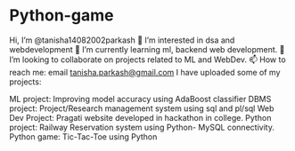 # Python-game
Hi, I’m @tanisha14082002parkash
👀 I’m interested in dsa and webdevelopment
🌱 I’m currently learning ml, backend web development.
💞️ I’m looking to collaborate on projects related to ML and WebDev.
📫 How to reach me: email tanisha.parkash@gmail.com
I have uploaded some of my projects:

ML project: Improving model accuracy using AdaBoost classifier
DBMS project: Project/Research management system using sql and pl/sql
Web Dev Project: Pragati website developed in hackathon in college.
Python project: Railway Reservation system using Python- MySQL connectivity.
Python game: Tic-Tac-Toe using Python
